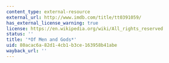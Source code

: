 ```yaml
---
content_type: external-resource
external_url: http://www.imdb.com/title/tt0391059/
has_external_license_warning: true
license: https://en.wikipedia.org/wiki/All_rights_reserved
status: ''
title: '*Of Men and Gods*'
uid: 80acac6a-82d1-4cb1-b3ce-163958b41abe
wayback_url: ''
---
```

